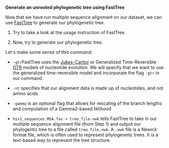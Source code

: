 <script>
import Link from "$components/Link.svelte";
import Execute from "$components/Execute.svelte";
</script>

**Generate an unrooted phylogenetic tree using FastTree**

Now that we have run multiple sequence alignment on our dataset, we can use [FastTree](https://morgannprice.github.io/fasttree/) to generate our phylogenetic tree.

1. Try <Execute command="FastTree" inline /> to
take a look at the usage instruction of FastTree.

2. Now, try <Execute command="FastTree -gtr -nt -gamma hiv1_sequences.MSA.fas > tree_file.nwk
" inline /> to generate our phylogenetic tree.

Let's make some sense of this command:

- `-gtr`FastTree uses the [Jukes-Cantor](https://en.wikipedia.org/wiki/Models_of_DNA_evolution#JC69_model_(Jukes_and_Cantor_1969)) or Generalized Time-Reversible [GTR](https://en.wikipedia.org/wiki/Substitution_model#Generalised_time_reversible) models of nucleotide evolution. We will specify that we want to use the generalized time-reversible model and incorporate the flag `-gtr` in our command. 

- `-nt` specifies that our alignment data is made up of nucleotides, and not amino acids

- `-gamma` is an optional flag that allows for rescaling of the branch lengths and computation of a Gamma2-based liklihood

- `hiv1_sequences.MSA.fas > tree_file.nwk` tells FastTree to take in our multiple sequence alignment file (from Step 1) and output our phylogentic tree to a file called `tree_file.nwk`. A `.nwk` file is a Newick format file, which is often used to represent phylogenetic trees. It is a text-based way to represent the tree structure

